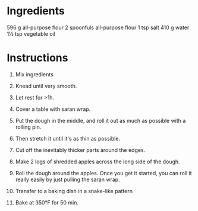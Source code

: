 Ingredients
===========
596 g all-purpose flour
2 spoonfuls all-purpose flour
1 tsp salt
410 g water
1½ tsp vegetable oil

Instructions
============
1. Mix ingredients

2. Knead until very smooth.

3. Let rest for >1h.

4. Cover a table with saran wrap.

5. Put the dough in the middle, and roll it out as much as possible with a 
   rolling pin.

6. Then stretch it until it's as thin as possible.

7. Cut off the inevitably thicker parts around the edges.

8. Make 2 logs of shredded apples across the long side of the dough. 

9. Roll the dough around the apples.  Once you get it started, you can roll it 
   really easily by just pulling the saran wrap.

10. Transfer to a baking dish in a snake-like pattern

11. Bake at 350°F for 50 min.
